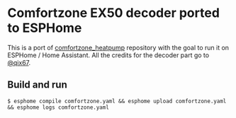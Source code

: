 # Comfortzone EX50 decoder ported to ESPHome

This is a port of [comfortzone_heatpump](https://github.com/qix67/comfortzone_heatpump)
repository with the goal to run it on ESPHome / Home Assistant.
All the credits for the decoder part go to [@qix67](https://github.com/qix67/).

## Build and run

```
$ esphome compile comfortzone.yaml && esphome upload comfortzone.yaml && esphome logs comfortzone.yaml
```
